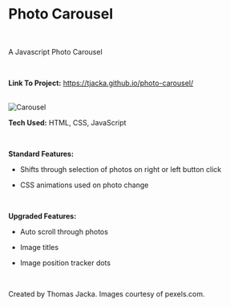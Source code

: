 <p align="center">

# Photo Carousel

<br>

A Javascript Photo Carousel

<br>

**Link To Project:** https://tjacka.github.io/photo-carousel/

<br>

<img src="https://i.ibb.co/6s3ktsy/Carousel.jpg" alt="Carousel" border="0">

<br>

**Tech Used:** HTML, CSS, JavaScript

<br> 

**Standard Features:**

- Shifts through selection of photos on right or left button click 

- CSS animations used on photo change

<br>

**Upgraded Features:**

- Auto scroll through photos

- Image titles

- Image position tracker dots

<br>

Created by Thomas Jacka. Images courtesy of pexels.com.

</p>
